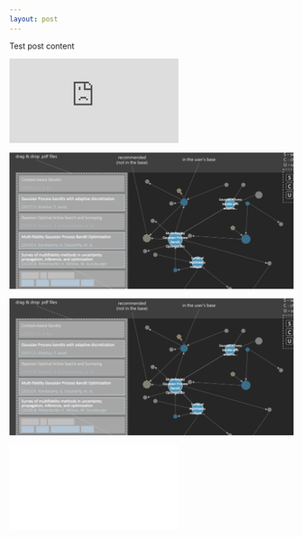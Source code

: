 ```yaml
---
layout: post
---
```


Test post content


![](https://github.com/fmsnew/SciGraphVis/raw/master/images/mockup_graph.pdf)

![](https://github.com/fmsnew/SciGraphVis/raw/master/images/test.png)

<img src="https://github.com/fmsnew/SciGraphVis/raw/master/images/test.png" alt="hi" class="inline"/>

![](../images/mockup_graph.pdf)